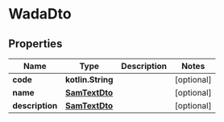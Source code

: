 
# WadaDto

## Properties
Name | Type | Description | Notes
------------ | ------------- | ------------- | -------------
**code** | **kotlin.String** |  |  [optional]
**name** | [**SamTextDto**](SamTextDto.md) |  |  [optional]
**description** | [**SamTextDto**](SamTextDto.md) |  |  [optional]

